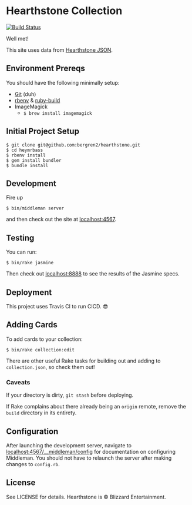 # Hearthstone Collection

[![Build Status](https://travis-ci.org/bergren2/hearthstone.svg?branch=master)](https://travis-ci.org/bergren2/hearthstone)

Well met!

This site uses data from [Hearthstone JSON](http://hearthstonejson.com).

## Environment Prereqs

You should have the following minimally setup:

- [Git](https://help.github.com/articles/set-up-git) (duh)
- [rbenv](https://github.com/sstephenson/rbenv)
& [ruby-build](https://github.com/sstephenson/ruby-build)
- ImageMagick
  - `$ brew install imagemagick`

## Initial Project Setup

    $ git clone git@github.com:bergren2/hearthstone.git
    $ cd heymrbass
    $ rbenv install
    $ gem install bundler
    $ bundle install

## Development

Fire up

    $ bin/middleman server

and then check out the site at [localhost:4567](http://localhost:4567).

## Testing

You can run:

    $ bin/rake jasmine

Then check out [localhost:8888](http://localhost:8888) to see the results of the
Jasmine specs.

## Deployment

This project uses Travis CI to run CICD. :sunglasses:

## Adding Cards

To add cards to your collection:

    $ bin/rake collection:edit

There are other useful Rake tasks for building out and adding to
`collection.json`, so check them out!

### Caveats

If your directory is dirty, `git stash` before deploying.

If Rake complains about there already being an `origin` remote, remove the `build`
directory in its entirety.

## Configuration

After launching the development server, navigate to
[localhost:4567/__middleman/config](http://localhost:4567/__middleman/config)
for documentation on configuring Middleman. You should not have to relaunch the
server after making changes to `config.rb`.

## License

See LICENSE for details. Hearthstone is &copy; Blizzard Entertainment.
